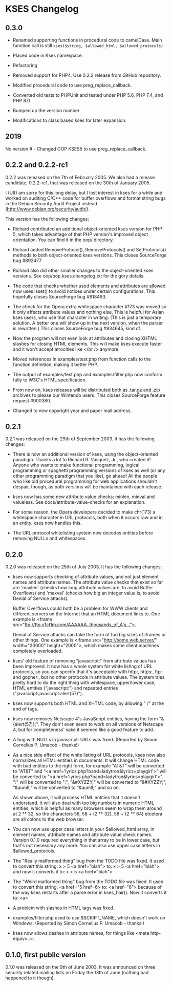 # KSES Changelog

## 0.3.0

* Renamed supporting functions in procedural code to camelCase.
  Main function call is still ```kses($string, $allowed_html, $allowed_protocols)```

* Placed code in Kses namespace.

* Refactoring
  
* Removed support for PHP4.  Use 0.2.2 release from GitHub repository.

* Modified procedural code to use preg_replace_callback.

* Converted old tests to PHPUnit and tested under PHP 5.6, PHP 7.4, and PHP 8.0

* Bumped up the version number

* Modifications to class based kses for later expansion.

## 2019
No version # - Changed OOP KSES5 to use preg_replace_callback.

## 0.2.2 and 0.2.2-rc1

0.2.2 was released on the 7th of February 2005. We also had a release
candidate, 0.2.2-rc1, that was released on the 30th of January 2005.

I (Ulf) am sorry for this long delay, but I lost interest in kses for a
while and worked on auditing C/C++ code for buffer overflows and format
string bugs in the Debian Security Audit Project instead
(http://www.debian.org/security/audit/).

This version has the following changes:

* Richard contributed an additional object-oriented kses version for
  PHP 5, which takes advantage of that PHP version's improved object
  orientation. You can find it in the oop/ directory.


* Richard added RemoveProtocol(), RemoveProtocols() and SetProtocols()
  methods to both object-oriented kses versions. This closes SourceForge
  bug #892477.


* Richard also did other smaller changes to the object-oriented kses
  versions. See oop/oop.kses.changelog.txt for the gory details.


* The code that checks whether used elements and attributes are allowed
  now uses isset() to avoid notices under certain configurations. This
  hopefully closes SourceForge bug #918493.


* The check for the Opera extra whitespace character #173 was moved so
  it only affects attribute values and nothing else. This is helpful for
  Asian kses users, who use that character in writing. (This is just a
  temporary solution. A better one will show up in the next version, when
  the parser is rewritten.) This closes SourceForge bug #834645, kind of.


* Now the program will not even look at attributes and closing XHTML
  slashes for closing HTML elements. This will make kses execute faster
  and it won't accept atrocities like &lt;/br /> anymore.


* Moved references in examples/test.php from function calls to the function
  definition, making it better PHP.


* The output of examples/test.php and examples/filter.php now conform fully
  to W3C's HTML specification.


* From now on, kses releases will be distributed both as .tar.gz and .zip
  archives to please our Wintendo users. This closes SourceForge feature
  request #900380.


* Changed to new copyright year and paper mail address.

## 0.2.1

0.2.1 was released on the 29th of September 2003.
It has the following changes:


* There is now an additional version of kses, using the object-oriented
  paradigm. Thanks a lot to Richard R. Vasquez, Jr., who created it! Anyone
  who wants to make functional programming, logical programming or spaghetti
  programming versions of kses as well (or any other programming paradigm that
  you like), go ahead! All the people who like old procedural programming for
  web applications shouldn't despair, though, as both versions will be
  maintained with each release.


* kses now has some new attribute value checks: minlen, minval and valueless.
  See docs/attribute-value-checks for an explanation.


* For some reason, the Opera developers decided to make chr(173) a whitespace
  character in URL protocols, both when it occurs raw and in an entity. kses
  now handles this.


* The URL protocol whitelisting system now decodes entities before removing
  NULLs and whitespaces.

## 0.2.0

0.2.0 was released on the 25th of July 2003.
It has the following changes:

* kses now supports checking of attribute values, and not just element names
  and attribute names. The attribute value checks that exist so far are
  'maxlen' (checks how long attribute values are, to avoid Buffer Overflows)
  and 'maxval' (checks how big an integer value is, to avoid Denial of Service
  attacks).

  Buffer Overflows could both be a problem for WWW clients and different
  servers on the Internet that an HTML document links to. One example is
  &lt;frame src="ftp://ftp.v1ct1m.com/AAAAAA..thousands_of_A's...">.

  Denial of Service attacks can take the form of too big sizes of iframes or
  other things. One example is &lt;iframe src="http://some.web.server/"
  width="20000" height="2000">, which makes some client machines completely
  overloaded.


* kses' old feature of removing "javascript:" from attribute values has been
  improved. It now has a whole system for white listing of URL protocols, so
  you can specify that it's acceptable with http:, https:, ftp: and gopher:,
  but no other protocols in attribute values. The system tries pretty hard to
  do the right thing with whitespace, upper/lower case, HTML entities
  ("jav&#97;script:") and repeated entries ("javascript:javascript:alert(57)").


* kses now supports both HTML and XHTML code, by allowing " /" at the end of
  tags.


* kses now removes Netscape 4's JavaScript entities, having the form
  "&{alert(57)};". They don't even seem to work on all versions of Netscape 4,
  but for completeness' sake it seemed like a good feature to add.


* A bug with NULLs in javascript: URLs was fixed.
  (Reported by Simon Cornelius P. Umacob - thanks!)


* As a nice side effect of the white listing of URL protocols, kses now also
  normalizes all HTML entities in documents. It will change HTML code with bad
  entities to the right form, for example "AT&T" will be converted to
  "AT&amp;T" and "&lt;a href='lyrics.php?band=ladytron&lyrics=playgirl'>" will be
  converted to "&lt;a href='lyrics.php?band=ladytron&amp;lyrics=playgirl'>".
  "&#000058;" will be converted to "&#58;", "&#XYZZY;" will be converted to
  "&amp;#XYZZY;", "&auml!;" will be converted to "&amp;auml!;" and so on.

  As shown above, it will process HTML entities that it doesn't understand.
  It will also deal with too big numbers in numeric HTML entities, which is
  helpful as many browsers seem to wrap them around at 2 ** 32, so the
  characters 58, 58 + (2 ** 32), 58 + (2 ** 64) etcetera are all colons to the
  web browser.


* You can now use upper case letters in your $allowed_html array, in element
  names, attribute names and attribute value check names. Version 0.1.0
  required everything in that array to be in lower case, but that's not
  necessary any more. You can also use upper case letters in
  $allowed_protocols.


* The "Really malformed thing" bug from the TODO file was fixed.
  It used to convert this string:
  x > 5 &lt;a href="blah">
  to:
  x &gt; 5 &lt;a href=&quot;blah&quot;&gt;
  and now it converts it to:
  x &gt; 5 &lt;a href="blah">


* The "Weird malformed thing" bug from the TODO file was fixed.
  It used to convert this string:
  &lt;a href="5 href=6>
  to:
  &lt;a href="6">
  because of the way kses restarts after a parse error in kses_hair(). Now it
  converts it to:
  &lt;a>


* A problem with slashes in HTML tags was fixed.


* examples/filter.php used to use $SCRIPT_NAME, which doesn't work on
  Windows.
  (Reported by Simon Cornelius P. Umacob - thanks!)


* kses now allows dashes in attribute names, for things like
  &lt;meta http-equiv=..>.


## 0.1.0, first public version

0.1.0 was released on the 9th of June 2003.
It was announced on three security related mailing lists on Friday the 13th
of June (nothing bad happened to it though).
